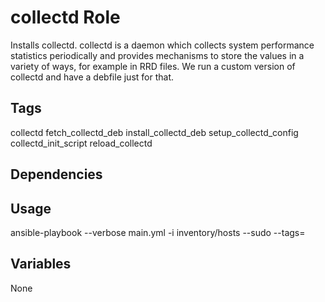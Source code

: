 # collectd Role

Installs collectd.  collectd is a daemon which collects system performance statistics periodically and provides mechanisms to store the values in a variety of ways, for example in RRD files.  We run a custom version of collectd and have a debfile just for that.

## Tags

collectd
fetch_collectd_deb
install_collectd_deb
setup_collectd_config
collectd_init_script
reload_collectd

## Dependencies

## Usage

ansible-playbook --verbose main.yml -i inventory/hosts --sudo --tags=

## Variables

None
